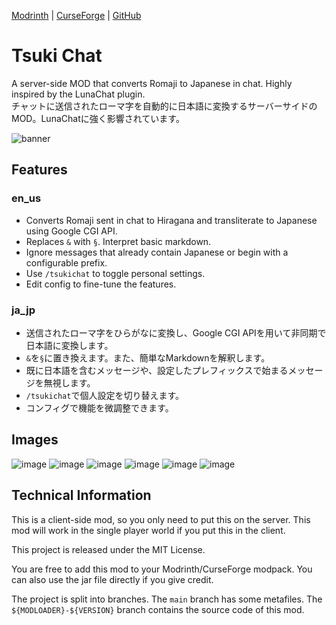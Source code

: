 [Modrinth](https://modrinth.com/mod/tsuki-chat) | [CurseForge](https://www.curseforge.com/minecraft/mc-mods/tsuki-chat) | [GitHub](https://github.com/Meatwo310/tsuki-chat/)

# Tsuki Chat

A server-side MOD that converts Romaji to Japanese in chat. Highly inspired by the LunaChat plugin.  
チャットに送信されたローマ字を自動的に日本語に変換するサーバーサイドのMOD。LunaChatに強く影響されています。

![banner](https://github.com/Meatwo310/tsuki-chat/assets/72017364/bf0137b5-94d6-4a6f-8a58-7549dda8d4b0)

## Features
### en_us

- Converts Romaji sent in chat to Hiragana and transliterate to Japanese using Google CGI API.
- Replaces `&` with `§`. Interpret basic markdown.
- Ignore messages that already contain Japanese or begin with a configurable prefix.
- Use `/tsukichat` to toggle personal settings.
- Edit config to fine-tune the features.

### ja_jp

- 送信されたローマ字をひらがなに変換し、Google CGI APIを用いて非同期で日本語に変換します。
- `&`を`§`に置き換えます。また、簡単なMarkdownを解釈します。
- 既に日本語を含むメッセージや、設定したプレフィックスで始まるメッセージを無視します。
- `/tsukichat`で個人設定を切り替えます。
- コンフィグで機能を微調整できます。

## Images
![image](https://github.com/Meatwo310/tsuki-chat/assets/72017364/e1504aca-d139-4476-aca2-4578cbccdf58)
![image](https://github.com/Meatwo310/tsuki-chat/assets/72017364/723c4b15-985a-45be-bc78-83fc5a4792d7)
![image](https://github.com/Meatwo310/tsuki-chat/assets/72017364/f9937988-58c9-4eb2-a5cd-910993d631c1)
![image](https://github.com/Meatwo310/tsuki-chat/assets/72017364/1121273f-86e2-416e-a3d2-a93bbde03209)
![image](https://github.com/Meatwo310/tsuki-chat/assets/72017364/8b8e04d1-5626-4a13-a6d3-8e4c7b7fa927)
![image](https://github.com/Meatwo310/tsuki-chat/assets/72017364/ddf0d9fc-770b-48dd-abbf-4c517419443b)

## Technical Information
This is a client-side mod, so you only need to put this on the server. 
This mod will work in the single player world if you put this in the client.

This project is released under the MIT License.  

You are free to add this mod to your Modrinth/CurseForge modpack.
You can also use the jar file directly if you give credit.

The project is split into branches.
The `main` branch has some metafiles.
The `${MODLOADER}-${VERSION}` branch contains the source code of this mod.
